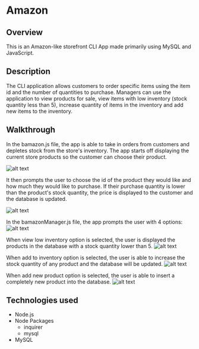 # Amazon

## Overview

This is an Amazon-like storefront CLI App made primarily using MySQL and JavaScript.

## Description

The CLI application allows customers to order specific items using the item id and the number of quantities to purchase. Managers can use the application to view products for sale, view items with low inventory (stock quantity less than 5), increase quantity of items in the inventory and add new items to the inventory.

## Walkthrough

In the bamazon.js file, the app is able to take in orders from customers and depletes stock from the store's inventory. The app starts off displaying the current store products so the customer can choose their product.

![alt text](https://github.com/zeinabfarag/amazon/blob/master/Screenshots/display.png)

It then prompts the user to choose the id of the product they would like and how much they would like to purchase. If their purchase quantity is lower than the product's stock quantity, the price is displayed to the customer and the database is updated.

![alt text](https://github.com/zeinabfarag/amazon/blob/master/Screenshots/purchase.png)

In the bamazonManager.js file, the app prompts the user with 4 options:
![alt text](https://github.com/zeinabfarag/amazon/blob/master/Screenshots/manager.png)

When view low inventory option is selected, the user is displayed the products in the database with a stock quantity lower than 5.
![alt text](https://github.com/zeinabfarag/amazon/blob/master/Screenshots/low%20inventory.png)


When add to inventory option is selected, the user is able to increase the stock quantity of any product and the database will be updated.
![alt text](https://github.com/zeinabfarag/amazon/blob/master/Screenshots/add%20inventory.png)

When add new product option is selected, the user is able to insert a completely new product into the database. 
![alt text](https://github.com/zeinabfarag/amazon/blob/master/Screenshots/add%20product.png)

## Technologies used
* Node.js
* Node Packages
  * inquirer
  * mysql
* MySQL
